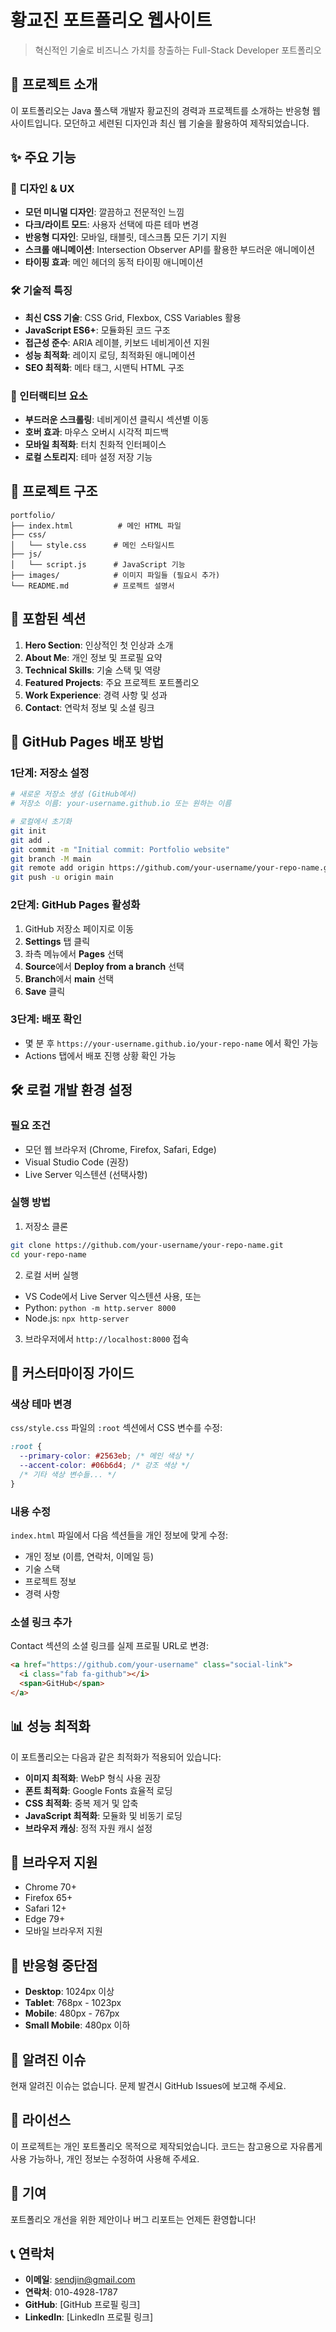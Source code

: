 # 황교진 포트폴리오 웹사이트

> 혁신적인 기술로 비즈니스 가치를 창출하는 Full-Stack Developer 포트폴리오

## 🚀 프로젝트 소개

이 포트폴리오는 Java 풀스택 개발자 황교진의 경력과 프로젝트를 소개하는 반응형 웹사이트입니다. 모던하고 세련된 디자인과 최신 웹 기술을 활용하여 제작되었습니다.

## ✨ 주요 기능

### 🎨 디자인 & UX

- **모던 미니멀 디자인**: 깔끔하고 전문적인 느낌
- **다크/라이트 모드**: 사용자 선택에 따른 테마 변경
- **반응형 디자인**: 모바일, 태블릿, 데스크톱 모든 기기 지원
- **스크롤 애니메이션**: Intersection Observer API를 활용한 부드러운 애니메이션
- **타이핑 효과**: 메인 헤더의 동적 타이핑 애니메이션

### 🛠️ 기술적 특징

- **최신 CSS 기술**: CSS Grid, Flexbox, CSS Variables 활용
- **JavaScript ES6+**: 모듈화된 코드 구조
- **접근성 준수**: ARIA 레이블, 키보드 네비게이션 지원
- **성능 최적화**: 레이지 로딩, 최적화된 애니메이션
- **SEO 최적화**: 메타 태그, 시맨틱 HTML 구조

### 📱 인터랙티브 요소

- **부드러운 스크롤링**: 네비게이션 클릭시 섹션별 이동
- **호버 효과**: 마우스 오버시 시각적 피드백
- **모바일 최적화**: 터치 친화적 인터페이스
- **로컬 스토리지**: 테마 설정 저장 기능

## 📁 프로젝트 구조

```
portfolio/
├── index.html          # 메인 HTML 파일
├── css/
│   └── style.css      # 메인 스타일시트
├── js/
│   └── script.js      # JavaScript 기능
├── images/            # 이미지 파일들 (필요시 추가)
└── README.md          # 프로젝트 설명서
```

## 🎯 포함된 섹션

1. **Hero Section**: 인상적인 첫 인상과 소개
2. **About Me**: 개인 정보 및 프로필 요약
3. **Technical Skills**: 기술 스택 및 역량
4. **Featured Projects**: 주요 프로젝트 포트폴리오
5. **Work Experience**: 경력 사항 및 성과
6. **Contact**: 연락처 정보 및 소셜 링크

## 🚀 GitHub Pages 배포 방법

### 1단계: 저장소 설정

```bash
# 새로운 저장소 생성 (GitHub에서)
# 저장소 이름: your-username.github.io 또는 원하는 이름

# 로컬에서 초기화
git init
git add .
git commit -m "Initial commit: Portfolio website"
git branch -M main
git remote add origin https://github.com/your-username/your-repo-name.git
git push -u origin main
```

### 2단계: GitHub Pages 활성화

1. GitHub 저장소 페이지로 이동
2. **Settings** 탭 클릭
3. 좌측 메뉴에서 **Pages** 선택
4. **Source**에서 **Deploy from a branch** 선택
5. **Branch**에서 **main** 선택
6. **Save** 클릭

### 3단계: 배포 확인

- 몇 분 후 `https://your-username.github.io/your-repo-name` 에서 확인 가능
- Actions 탭에서 배포 진행 상황 확인 가능

## 🛠️ 로컬 개발 환경 설정

### 필요 조건

- 모던 웹 브라우저 (Chrome, Firefox, Safari, Edge)
- Visual Studio Code (권장)
- Live Server 익스텐션 (선택사항)

### 실행 방법

1. 저장소 클론

```bash
git clone https://github.com/your-username/your-repo-name.git
cd your-repo-name
```

2. 로컬 서버 실행

- VS Code에서 Live Server 익스텐션 사용, 또는
- Python: `python -m http.server 8000`
- Node.js: `npx http-server`

3. 브라우저에서 `http://localhost:8000` 접속

## 🎨 커스터마이징 가이드

### 색상 테마 변경

`css/style.css` 파일의 `:root` 섹션에서 CSS 변수를 수정:

```css
:root {
  --primary-color: #2563eb; /* 메인 색상 */
  --accent-color: #06b6d4; /* 강조 색상 */
  /* 기타 색상 변수들... */
}
```

### 내용 수정

`index.html` 파일에서 다음 섹션들을 개인 정보에 맞게 수정:

- 개인 정보 (이름, 연락처, 이메일 등)
- 기술 스택
- 프로젝트 정보
- 경력 사항

### 소셜 링크 추가

Contact 섹션의 소셜 링크를 실제 프로필 URL로 변경:

```html
<a href="https://github.com/your-username" class="social-link">
  <i class="fab fa-github"></i>
  <span>GitHub</span>
</a>
```

## 📊 성능 최적화

이 포트폴리오는 다음과 같은 최적화가 적용되어 있습니다:

- **이미지 최적화**: WebP 형식 사용 권장
- **폰트 최적화**: Google Fonts 효율적 로딩
- **CSS 최적화**: 중복 제거 및 압축
- **JavaScript 최적화**: 모듈화 및 비동기 로딩
- **브라우저 캐싱**: 정적 자원 캐시 설정

## 🔧 브라우저 지원

- Chrome 70+
- Firefox 65+
- Safari 12+
- Edge 79+
- 모바일 브라우저 지원

## 📱 반응형 중단점

- **Desktop**: 1024px 이상
- **Tablet**: 768px - 1023px
- **Mobile**: 480px - 767px
- **Small Mobile**: 480px 이하

## 🐛 알려진 이슈

현재 알려진 이슈는 없습니다. 문제 발견시 GitHub Issues에 보고해 주세요.

## 📄 라이선스

이 프로젝트는 개인 포트폴리오 목적으로 제작되었습니다.
코드는 참고용으로 자유롭게 사용 가능하나, 개인 정보는 수정하여 사용해 주세요.

## 🤝 기여

포트폴리오 개선을 위한 제안이나 버그 리포트는 언제든 환영합니다!

## 📞 연락처

- **이메일**: sendjin@gmail.com
- **연락처**: 010-4928-1787
- **GitHub**: [GitHub 프로필 링크]
- **LinkedIn**: [LinkedIn 프로필 링크]
